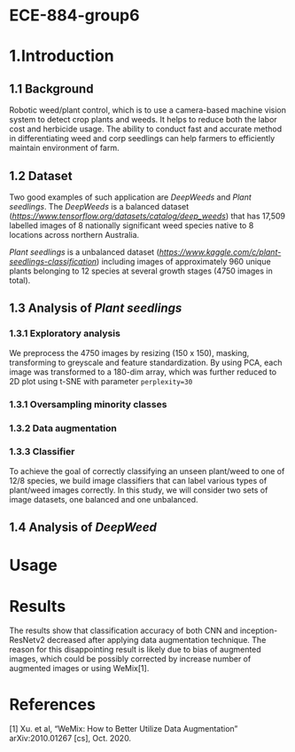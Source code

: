# ECE-884-group6

# 1.Introduction

## 1.1 Background
Robotic weed/plant control, which is to use a camera-based machine vision system to detect crop plants and weeds. It helps to reduce both the labor cost and herbicide usage. The ability to conduct fast and accurate method in differentiating weed and corp seedlings can help farmers to efficiently maintain environment of farm. 

## 1.2 Dataset
Two good examples of such application are _DeepWeeds_ and _Plant seedlings_.
The _DeepWeeds_ is a balanced dataset (_https://www.tensorflow.org/datasets/catalog/deep_weeds_) that has 17,509 labelled images of 8 nationally significant weed species native to 8 locations across northern Australia. 

_Plant seedlings_ is a unbalanced dataset (_https://www.kaggle.com/c/plant-seedlings-classification_) including images of approximately 960 unique plants belonging to 12 species at several growth stages (4750 images in total). 

## 1.3 Analysis of _Plant seedlings_
### 1.3.1 Exploratory analysis
We preprocess the 4750 images by resizing (150 x 150), masking, transforming to greyscale and feature standardization. By using PCA, each image was transformed to a 180-dim array, which was further reduced to 2D plot using t-SNE with parameter `perplexity=30`
### 1.3.1 Oversampling minority classes

### 1.3.2 Data augmentation

### 1.3.3 Classifier
To achieve the goal of correctly classifying an unseen plant/weed to one of 12/8 species, we build image classifiers that can label various types of plant/weed images correctly. In this study, we will consider two sets of image datasets, one balanced and one unbalanced.

## 1.4 Analysis of _DeepWeed_


# Usage


# Results

The results show that classification accuracy of both CNN and inception-ResNetv2 decreased after applying data augmentation technique. The reason for this disappointing result is likely due to bias of augmented images, which could be possibly corrected by increase number of augmented images or using WeMix[1].

# References
[1] Xu. et al, “WeMix: How to Better Utilize Data Augmentation” arXiv:2010.01267 [cs], Oct. 2020.




